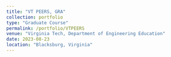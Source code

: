 ```yaml
---
title: "VT PEERS, GRA"
collection: portfolio
type: "Graduate Course"
permalink: /portfolio/VTPEERS
venue: "Virginia Tech, Department of Engineering Education"
date: 2023-08-23
location: "Blacksburg, Virginia"
---
```

